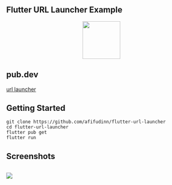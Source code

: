 ## Flutter URL Launcher Example

<p align="center">
  <img src="https://avatars.githubusercontent.com/u/94339143?v=4" width=100/>
</p>

## pub.dev

[url launcher](https://pub.dev/packages/url_launcher)

## Getting Started

```
git clone https://github.com/afifudinn/flutter-url-launcher
cd flutter-url-launcher
flutter pub get
flutter run
```

## Screenshots

<p style="float: left;">
  <img src="https://github.com/afifudinn/flutter-url-launcher/blob/main/screenshots/1.png"/>
</p>
